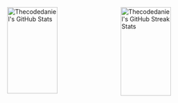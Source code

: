 <div style="display: flex; justify-content: space-between;">
<img src="https://github-readme-stats.vercel.app/api?username=Thecodedaniel&theme=highcontrast&show_icons=true&hide_border=true&count_private=true" alt="Thecodedaniel's GitHub Stats" style="width: 48%; height: 200px;">
<img src="https://streak-stats.demolab.com?user=Thecodedaniel&theme=highcontrast&hide_border=true" alt="Thecodedaniel's GitHub Streak Stats" style="width: 48%; height: 205px;">
</div>








